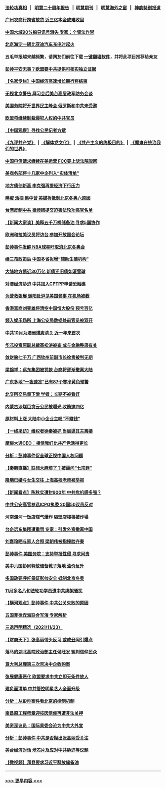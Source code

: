 #### [法轮功真相](https://github.com/gfw-breaker/truth/blob/master/README.md?t=0) &nbsp;&nbsp;|&nbsp;&nbsp; [明慧二十周年报告](https://github.com/gfw-breaker/mh-reports/blob/master/README.md?t=0) &nbsp;&nbsp;|&nbsp;&nbsp;[明慧期刊](https://github.com/gfw-breaker/mh-qikan) &nbsp;&nbsp;|&nbsp;&nbsp; [明慧海外之窗](https://github.com/gfw-breaker/mh-news/blob/master/README.md?t=0) &nbsp;&nbsp;|&nbsp;&nbsp; [神韵特别报道](https://github.com/gfw-breaker/mh-news/blob/master/shenyun.md?t=0)
#### [广州农商行跨省放贷 近三亿本金或难收回](../pages/nsc413/n13396479.md?t=11250801) 
#### [中国水域90%船只讯号消失 专家：个资法作崇](../pages/nsc413/n13396309.md?t=11250801) 
#### [北京海淀一辆比亚迪汽车充电时起火](../pages/nsc413/n13396381.md?t=11250801) 
#### 五毛举报越来越频繁，请网友们前往下载 [一键翻墙软件](https://github.com/gfw-breaker/ssr-accounts)，并将此项目推荐给亲友
#### [彭帅平安无事？欧盟要中共提供可核实独立证据](../pages/nsc413/n13396098.md?t=11250801) 
#### [【名家专栏】中国经济高速增长期行将结束](../pages/nsc413/n13395900.md?t=11250801) 
#### [无视北京警告 拜习会后美台高层政军防务会谈](../pages/nsc413/n13396234.md?t=11250801) 
#### [美国务院将开世界民主峰会 俄罗斯和中共未受邀](../pages/nsc413/n13396106.md?t=11250801) 
#### [欧盟将继续制裁侵犯人权的中共官员](../pages/nsc413/n13396009.md?t=11250801) 
#### [【中国观察】寻找公民记者方斌](../pages/nsc413/n13396084.md?t=11250801) 
#### [《九评共产党》](https://github.com/begood0513/9ping.md/blob/master/README.md) &nbsp;|&nbsp; [《解体党文化》](../../../../jtdwh.md/blob/master/README.md)  &nbsp;|&nbsp; [《共产主义的终极目的》](../../../../gczydzjmd.md/blob/master/README.md) &nbsp;|&nbsp; [《魔鬼在统治我们的世界》](../../../../mgztzwmdsj.md/blob/master/README.md) 
#### [中国电信请求继续在美运营 FCC要上诉法院驳回](../pages/nsc413/n13396154.md?t=11250801) 
#### [美商务部将十几家中企列入“实体清单”](../pages/nsc413/n13396122.md?t=11250801) 
#### [地方债创新高 李克强再提经济下行压力](../pages/nsc413/n13395851.md?t=11250801) 
#### [瞒疫 活摘 集中营 美媒析抵制北京冬奥六原因](../pages/nsc413/n13396001.md?t=11250801) 
#### [台湾反制中共 律师团提交迫害法轮功高官名单](../pages/nsc413/n13395414.md?t=11250801) 
#### [【新闻大家谈】美释五千万桶储备油 寻求5国协作](../pages/nsc413/n13395610.md?t=11250801) 
#### [欧洲和拉美议员将访台 参加开放国会论坛](../pages/nsc413/n13395842.md?t=11250801) 
#### [彭帅事件发酵 NBA球星吁取消北京冬奥会](../pages/nsc413/n13395655.md?t=11250801) 
#### [继三孩政策后 中国多省拟增“辅助生殖机构”](../pages/nsc413/n13395564.md?t=11250801) 
#### [大陆地方债近30万亿 新债还旧债如滚雪球](../pages/nsc413/n13395519.md?t=11250801) 
#### [对澳经济胁迫 中共加入CPTPP申请恐触礁](../pages/nsc413/n13395531.md?t=11250801) 
#### [为营救张展 谢阳赴沪见美国领事 在机场被截](../pages/nsc413/n13395234.md?t=11250801) 
#### [香港富商刘銮雄将清空中国恒大股份 预亏百亿](../pages/nsc413/n13395226.md?t=11250801) 
#### [频入娱乐场所 上海公安局数据处前官员被双开](../pages/nsc413/n13395299.md?t=11250801) 
#### [中共10月为澳洲煤炭清关 近一年来首次](../pages/nsc413/n13395238.md?t=11250801) 
#### [华芯投资原副总裁高松涛被查 或与金融整肃有关](../pages/nsc413/n13394422.md?t=11250801) 
#### [敛财逾七千万 广西钦州前副市长徐贵被判无期](../pages/nsc413/n13395249.md?t=11250801) 
#### [梁锦祥：远东集团被罚款 台商将逐渐撤离大陆](../pages/nsc413/n13395310.md?t=11250801) 
#### [广东多地“一夜速冻”已有87个寒冷黄色预警](../pages/nsc413/n13393511.md?t=11250801) 
#### [北交所交易量下滑 学者：长期不被看好](../pages/nsc413/n13394899.md?t=11250801) 
#### [内蒙古涉煤巨贪云公民被曝光 收贿逾四亿](../pages/nsc413/n13395111.md?t=11250801) 
#### [原材料上涨 大陆中小企业主叹“不赚钱”](../pages/nsc413/n13394445.md?t=11250801) 
#### [【一线采访】维权者徐秦被抓 当局逼其夫离婚](../pages/nsc413/n13393100.md?t=11250801) 
#### [摩根大通CEO：相信我们比共产党活得更长](../pages/nsc413/n13394503.md?t=11250801) 
#### [分析：彭帅事件促全球正视中国人权问题](../pages/nsc413/n13394767.md?t=11250801) 
#### [【秦鹏直播】联想大麻烦了？被逼问“七宗罪”](../pages/nsc413/n13394268.md?t=11250801) 
#### [隐瞒已婚与女生交往 上海高校老师被举报](../pages/nsc413/n13394756.md?t=11250801) 
#### [【新闻看点】陈秋实遭封900年 中共危机感多强？](../pages/nsc413/n13394061.md?t=11250801) 
#### [中共公安高官参选ICPO执委 20国50议员反对](../pages/nsc413/n13394552.md?t=11250801) 
#### [河南漯河一饭店煤气爆炸 隔壁店楼梯被炸塌](../pages/nsc413/n13394601.md?t=11250801) 
#### [台企远东集团遭重罚 专家：引发外资撤离中国](../pages/nsc413/n13393811.md?t=11250801) 
#### [刘嘉玲晒与家人合照 梁朝伟被指撞脸齐秦](../pages/nsc413/n13394282.md?t=11250801) 
#### [彭帅事件 美国务院：支持举报性侵 寻求问责](../pages/nsc413/n13394412.md?t=11250801) 
#### [美中六国协同释放储备靴子落地 油价反升](../pages/nsc413/n13393989.md?t=11250801) 
#### [多国政要呼吁保证彭帅安全 抵制北京冬奥](../pages/nsc413/n13394216.md?t=11250801) 
#### [11月多名八旬法轮功学员遭中共绑架骚扰](../pages/nsc413/n13393861.md?t=11250801) 
#### [【横河观点】彭帅事件 中共公关失败的原因](../pages/nsc413/n13394360.md?t=11250801) 
#### [五国菲律宾海联合军演 专家解析](../pages/nsc413/n13393844.md?t=11250801) 
#### [三退声明精选（2021/11/23）](../pages/nsc413/n13394363.md?t=11250801) 
#### [【财商天下】张高丽带头反习 或成丑闻引爆点](../pages/nsc413/n13393781.md?t=11250801) 
#### [落马的湖北高院政治部主任侯旺发 冤判信仰民众](../pages/nsc413/n13393338.md?t=11250801) 
#### [意大利总理第三次否决中企收购案](../pages/nsc413/n13393980.md?t=11250801) 
#### [张展健康恶化 欧盟要求中共立即无条件放人](../pages/nsc413/n13394144.md?t=11250801) 
#### [建负面清单 中共管控明星艺人全面升级](../pages/nsc413/n13393946.md?t=11250801) 
#### [分析：从彭帅案件看北京的控制机制](../pages/nsc413/n13394039.md?t=11250801) 
#### [南昌原工程师章迎枝因信仰再遭非法关押](../pages/nsc413/n13391753.md?t=11250801) 
#### [美资深议员：国际奥委会沦为中共大外宣](../pages/nsc413/n13393893.md?t=11250801) 
#### [分析：彭帅事件 中共是否抛出张高丽受关注](../pages/nsc413/n13393837.md?t=11250801) 
#### [美台经济对话 涉芯片及应对中共胁迫等议题](../pages/nsc413/n13393800.md?t=11250801) 
#### [【微视频】拜登要求习近平释放储备油](../pages/nsc413/n13391522.md?t=11250801) 

----
#### [ >>> 更早内容 <<< ](../indexes/nsc413-earlier.md)
